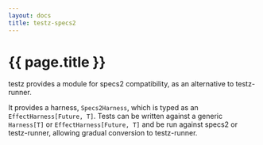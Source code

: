 ```yaml
---
layout: docs
title: testz-specs2
---
```


# {{ page.title }}

testz provides a module for specs2 compatibility, as an alternative to testz-runner.

It provides a harness, `Specs2Harness`, which is typed as an
`EffectHarness[Future, T]`. Tests can be written against a generic `Harness[T]` or
`EffectHarness[Future, T]` and be run against specs2 or testz-runner, allowing gradual
conversion to testz-runner.
